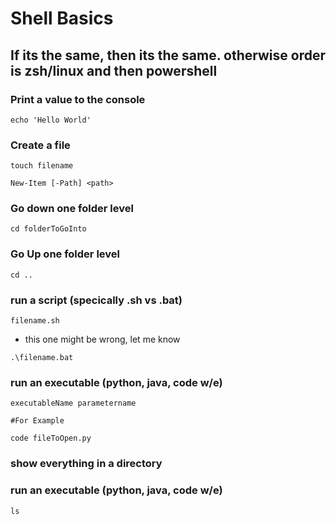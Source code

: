 # Shell Basics

## If its the same, then its the same. otherwise order is zsh/linux and then powershell

### Print a value to the console
```$zsh
echo 'Hello World'
```

### Create a file
```$zsh
touch filename
```

```$pwsh
New-Item [-Path] <path>
```

### Go down one folder level

```$zsh
cd folderToGoInto
```

### Go Up one folder level

```$zsh
cd ..
```

### run a script (specically .sh vs .bat)

```$zsh
filename.sh
```

 - this one might be wrong, let me know
```$pwsh
.\filename.bat
```


### run an executable (python, java, code w/e)
```$zsh
executableName parametername

#For Example

code fileToOpen.py
```


### show everything in a directory

### run an executable (python, java, code w/e)
```$zsh
ls
```



